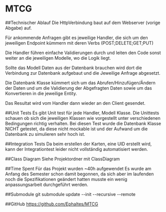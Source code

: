 # MTCG
##Technischer Ablauf
Die HttpVerbindung baut auf dem Webserver (vorige Abgabe) auf.

Für ankommende Anfragen gibt es jeweilige Handler, die sich um den jeweiligen Endpoint kümmern
mit deren Verbs (POST;DELETE;GET;PUT)

Die Handler führen einfache Validierungen durch und leiten den Code sonst weiter an die jeweiligen Modelle,
wo die Logik liegt.

Sollte das Modell Daten aus der Datenbank brauchen wird dort die Verbindung zur Datenbank aufgebaut und die 
Jeweilige Anfrage abgesetzt.

Die Datenbank Klasse kümmert sich um das Abrufen/Hinzufügen/Ändern der Daten und um die Validierung der 
Abgefragten Daten sowie um das Konvertieren in die jeweilige Entity.

Das Resultat wird vom Handler dann wieder an den Client gesendet.

##Unit Tests
Es gibt Unit test für jede Handler, Modell Klasse.
Die Unittests schauen ob sich die jeweiligen Klassen wie vorgestellt unter verschiedenen Bedingungen richtig verhalten.
Bei diesen Test wurde die Datenbank Klasse NICHT getestet, da diese nicht mockable ist und der Aufwand um
die Datenbank zu simulieren sehr hoch ist.


##Integration Tests
Da beim erstellen der Karten, eine UID erstellt wird, kann der Integrationtest leider nicht
vollständig automatisiert werden.

##Class Diagram 
Siehe Projektordner mit ClassDiagram

##Time Spent
Für das Projekt wurden ~40h aufgewendet
Es wurde am Anfang des Semester schon damit begonnen,
da sich aber im laufenden noch die Spezifikationen geändert
hatten musste ein wenig anpassungsarbeit durchgeführt werden.

##Submodule
git submodule update --init --recursive --remote


##GitHub
https://github.com/Ephaltes/MTCG
